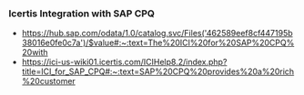 

### Icertis Integration with SAP CPQ
* https://hub.sap.com/odata/1.0/catalog.svc/Files('462589eef8cf447195b38016e0fe0c7a')/$value#:~:text=The%20ICI%20for%20SAP%20CPQ%20with
* https://ici-us-wiki01.icertis.com/ICIHelp8.2/index.php?title=ICI_for_SAP_CPQ#:~:text=SAP%20CPQ%20provides%20a%20rich%20customer
